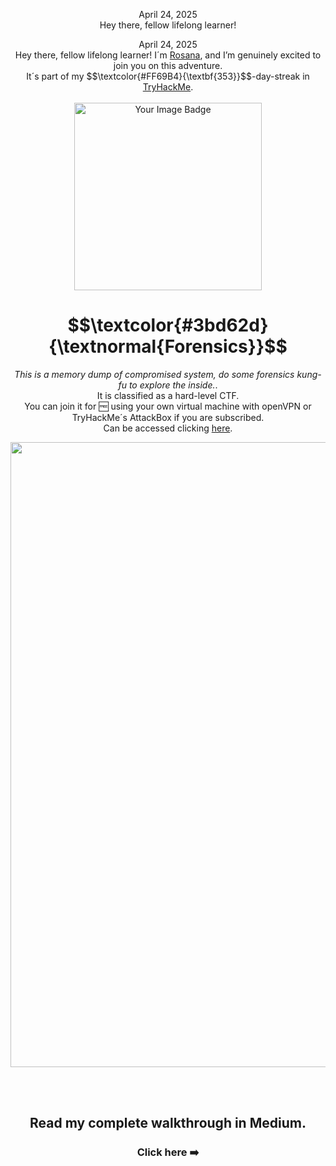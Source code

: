 <p align="center">April 24, 2025<br>
Hey there, fellow lifelong learner! <p align="center">April 24, 2025<br>
Hey there, fellow lifelong learner! I´m <a href="https://www.linkedin.com/in/rosanafssantos/">Rosana</a>, and I’m genuinely excited to join you on this adventure.<br>
It´s part of my $$\textcolor{#FF69B4}{\textbf{353}}$$-day-streak in  <a href="https://tryhackme.com">TryHackMe</a>.<br><br>
<img width="300px" src="https://github.com/user-attachments/assets/48301ca0-e413-42e6-ab08-0449fbc083c9" alt="Your Image Badge"><br></p>
<h1 align="center"> $$\textcolor{#3bd62d}{\textnormal{Forensics}}$$</h1>
<p align="center"><em>This is a memory dump of compromised system, do some forensics kung-fu to explore the inside.</em>.<br>
It is classified as a hard-level CTF.<br>
You can join it for 🆓 using your own virtual machine with openVPN or TryHackMe´s AttackBox if you are subscribed.<br>
Can be accessed clicking  <a href="https://tryhackme.com/room/forensics">here</a>.</p>


<p align="center"> <img width="1000px" src="https://github.com/user-attachments/assets/fa02ce72-9ab6-4b7e-8da1-c734ffb2f2bd"> </p>

<br>
<br>


<h2 align="center">Read my complete walkthrough in Medium.</h2>
<h3 align="center"> Click here ➡️  <a href="https://medium.com/@RosanaFS/forensics-tryhackme-walkthrough-dfir-360-points-822b5be5222c</a></h3>

